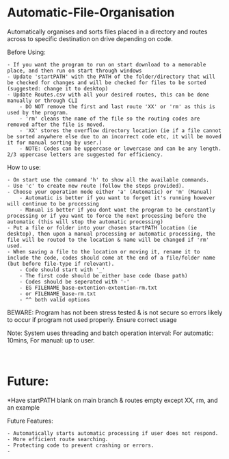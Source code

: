 # Automatic-File-Organisation
Automatically organises and sorts files placed in a directory and routes across to specific destination on drive depending on code.

Before Using:

    - If you want the program to run on start download to a memorable place, and then run on start through windows
    - Update 'startPATH' with the PATH of the folder/directory that will be checked for changes and will be checked for files to be sorted (suggested: change it to desktop)
    - Update Routes.csv with all your desired routes, this can be done manually or through CLI
        - DO NOT remove the first and last route 'XX' or 'rm' as this is used by the program.
        - 'rm' cleans the name of the file so the routing codes are removed after the file is moved.
        - 'XX' stores the overflow directory location (ie if a file cannot be sorted anywhere else due to an incorrect code etc, it will be moved it for manual sorting by user.)
        - NOTE: Codes can be uppercase or lowercase and can be any length. 2/3 uppercase letters are suggested for efficiency.

How to use:

    - On start use the command 'h' to show all the available commands.
    - Use 'c' to create new route (follow the steps provided).
    - Choose your operation mode either 'a' (Automatic) or 'm' (Manual)
        - Automatic is better if you want to forget it's running however will continue to be processing
        - Manual is better if you dont want the program to be constantly processing or if you want to force the next processing before the automatic (this will stop the automatic processing)
    - Put a file or folder into your chosen startPATH location (ie desktop), then upon a manual processing or automatic processing, the file will be routed to the location & name will be changed if 'rm' used.
    - When saving a file to the location or moving it, rename it to include the code, codes should come at the end of a file/folder name (but before file-type if relevant).
        - Code should start with '_' 
        - The first code should be either base code (base path)
        - Codes should be seperated with '-'
        - EG FILENAME_base-extention-extention-rm.txt
        - or FILENAME_base-rm.txt 
        - ^^ both valid options

BEWARE: Program has not been stress tested & is not secure so errors likely to occur if program not used properly. Ensure correct usage

Note: System uses threading and batch operation interval: For automatic: 10mins, For manual: up to user.


<br>

# Future:

*Have startPATH blank on main branch & routes empty except XX, rm, and an example

Future Features:

    - Automatically starts automatic processing if user does not respond.
    - More efficient route searching.
    - Protecting code to prevent crashing or errors.
    - 
